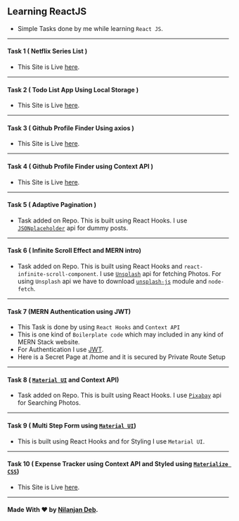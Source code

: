 ## Learning ReactJS

* Simple Tasks done by me while learning `React JS`.
---
#### Task 1 ( Netflix Series List )
* This Site is Live [here](https://jovial-raman-8b81cb.netlify.app).
---
#### Task 2 ( Todo List App Using Local Storage )
* This Site is Live [here](https://ecstatic-clarke-0cfe41.netlify.app/).
---
#### Task 3 ( Github Profile Finder Using axios )
* This Site is Live [here](https://keen-heyrovsky-4203d6.netlify.app/).
---
#### Task 4 ( Github Profile Finder using Context API )
* This Site is Live [here](https://upbeat-wright-8e2629.netlify.app).
---
#### Task 5 ( Adaptive Pagination )
* Task added on Repo. This is built using React Hooks. I use [`JSONplaceholder`](https://jsonplaceholder.typicode.com/) api for dummy posts.
---
#### Task 6 ( Infinite Scroll Effect and MERN intro)
* Task added on Repo. This is built using React Hooks and `react-infinite-scroll-component`. I use [`Unsplash`](https://unsplash.com/) api for fetching Photos. For using `Unsplash` api we have to download [`unsplash-js`](https://www.npmjs.com/package/unsplash-js) module and `node-fetch`.
---
#### Task 7 (MERN Authentication using JWT)
* This Task is done by using `React Hooks` and `Context API`
* This is one kind of `Boilerplate code` which may included in any kind of MERN Stack website. 
* For Authentication I use [JWT](https://jwt.io/JsonWebToken). 
* Here is a Secret Page at /home and it is secured by Private Route Setup
---
#### Task 8 ( [`Material UI`](https://material-ui.com/)  and Context API)
* Task added on Repo. This is built using React Hooks. I use [`Pixabay`](https://pixabay.com/) api for Searching Photos.
---
#### Task 9 ( Multi Step Form using [`Material UI`](https://material-ui.com/))
* This is built using React Hooks and for Styling I use  `Metarial UI`.
---
#### Task 10 ( Expense Tracker using Context API and Styled using [`Materialize CSS`](https://materializecss.com/))
* This Site is Live [here](https://laughing-cray-b07fd1.netlify.app/).
---
#### Made With :heart: by [Nilanjan Deb](https://github.com/nil1729).